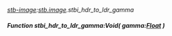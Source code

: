 _[stb-image](../../modules/stb-image/stb-image-module.md):[stb.image](stb:stb-image.md).stbi\_hdr\_to\_ldr\_gamma_
##### Function stbi\_hdr\_to\_ldr\_gamma:Void( gamma:[Float](../../modules/wonkey/wonkey-types-float.md) )
